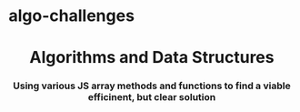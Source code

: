 # algo-challenges

<h1 align="center"> Algorithms and Data Structures </h1>
<h3 align="center"> Using various JS array methods and functions to find a viable efficinent, but clear solution</h3>

